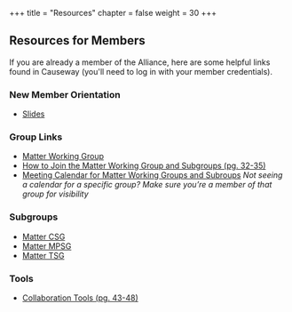 +++
title = "Resources"
chapter = false
weight = 30
+++

## Resources for Members

If you are already a member of the Alliance, here are some helpful links found in Causeway (you'll need to log in with your member credentials).

### New Member Orientation
- [Slides](https://groups.csa-iot.org/wg/members-all/document/30359)

### Group Links
- [Matter Working Group](https://groups.csa-iot.org/wg/matter-wg/dashboard)
- [How to Join the Matter Working Group and Subgroups (pg. 32-35)](https://groups.csa-iot.org/wg/members-all/document/folder/2817)
- [Meeting Calendar for Matter Working Groups and Subroups](https://groups.csa-iot.org/wg/matter-wg/calendar) _Not seeing a calendar for a specific group? Make sure you’re a member of that group for visibility_

### Subgroups
- [Matter CSG](https://groups.csa-iot.org/wg/matter-csg/dashboard)
- [Matter MPSG](https://groups.csa-iot.org/wg/matter-mpsg/workgroup)
- [Matter TSG](https://groups.csa-iot.org/wg/matter-tsg/dashboard)

### Tools
- [Collaboration Tools (pg. 43-48)](https://groups.csa-iot.org/wg/members-all/document/folder/2817)


